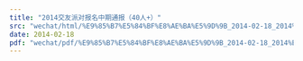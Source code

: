 ```yaml
---
title: "2014交友派对报名中期通报（40人+）"
src: "wechat/html/%E9%85%B7%E5%84%BF%E8%AE%BA%E5%9D%9B_2014-02-18_2014%E4%BA%A4%E5%8F%8B%E6%B4%BE%E5%AF%B9%E6%8A%A5%E5%90%8D%E4%B8%AD%E6%9C%9F%E9%80%9A%E6%8A%A5%EF%BC%8840%E4%BA%BA%2B%EF%BC%89.html"
date: 2014-02-18
pdf: "wechat/pdf/%E9%85%B7%E5%84%BF%E8%AE%BA%E5%9D%9B_2014-02-18_2014%E4%BA%A4%E5%8F%8B%E6%B4%BE%E5%AF%B9%E6%8A%A5%E5%90%8D%E4%B8%AD%E6%9C%9F%E9%80%9A%E6%8A%A5%EF%BC%8840%E4%BA%BA%2B%EF%BC%89.pdf"
---
```

